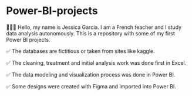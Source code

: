# Power-BI-projects

🙍🏾‍♀️ Hello, my name is Jessica Garcia. I am a French teacher and I study data analysis autonomously.
This is a repository with some of my first Power BI projects.

✅ The databases are fictitious or taken from sites like kaggle.

✅ The cleaning, treatment and initial analysis work was done first in Excel.

✅ The data modeling and visualization process was done in Power BI.

✅ Some designs were created with Figma and imported into Power BI.
